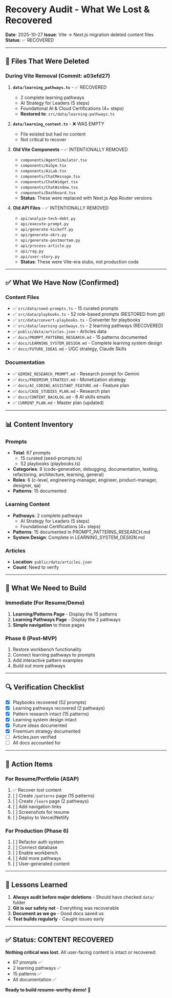 # Recovery Audit - What We Lost & Recovered

**Date**: 2025-10-27
**Issue**: Vite → Next.js migration deleted content files
**Status**: ✅ RECOVERED

---

## 🚨 **Files That Were Deleted**

### During Vite Removal (Commit: a03efd27)

1. **`data/learning_pathways.ts`** - ✅ RECOVERED
   - 2 complete learning pathways
   - AI Strategy for Leaders (5 steps)
   - Foundational AI & Cloud Certifications (4+ steps)
   - **Restored to**: `src/data/learning-pathways.ts`

2. **`data/learning_content.ts`** - ❌ WAS EMPTY
   - File existed but had no content
   - Not critical to recover

3. **Old Vite Components** - ✅ INTENTIONALLY REMOVED
   - `components/AgentSimulator.tsx`
   - `components/AiGym.tsx`
   - `components/AiLab.tsx`
   - `components/ChatMessage.tsx`
   - `components/ChatWidget.tsx`
   - `components/ChatWindow.tsx`
   - `components/Dashboard.tsx`
   - **Status**: These were replaced with Next.js App Router versions

4. **Old API Files** - ✅ INTENTIONALLY REMOVED
   - `api/analyze-tech-debt.py`
   - `api/execute-prompt.py`
   - `api/generate-kickoff.py`
   - `api/generate-okrs.py`
   - `api/generate-postmortem.py`
   - `api/process-article.py`
   - `api/rag.py`
   - `api/user-story.py`
   - **Status**: These were Vite-era stubs, not production code

---

## ✅ **What We Have Now (Confirmed)**

### Content Files

- ✅ `src/data/seed-prompts.ts` - 15 curated prompts
- ✅ `src/data/playbooks.ts` - 52 role-based prompts (RESTORED from git)
- ✅ `src/data/convert-playbooks.ts` - Converter for playbooks
- ✅ `src/data/learning-pathways.ts` - 2 learning pathways (RECOVERED)
- ✅ `public/data/articles.json` - Articles data
- ✅ `docs/PROMPT_PATTERNS_RESEARCH.md` - 15 patterns documented
- ✅ `docs/LEARNING_SYSTEM_DESIGN.md` - Complete learning system design
- ✅ `docs/FUTURE_IDEAS.md` - UGC strategy, Claude Skills

### Documentation

- ✅ `GEMINI_RESEARCH_PROMPT.md` - Research prompt for Gemini
- ✅ `docs/FREEMIUM_STRATEGY.md` - Monetization strategy
- ✅ `docs/AI_CODING_ASSISTANT_FEATURE.md` - Feature plan
- ✅ `docs/CASE_STUDIES_PLAN.md` - Research plan
- ✅ `docs/CONTENT_BACKLOG.md` - 8 AI skills emails
- ✅ `CURRENT_PLAN.md` - Master plan (updated)

---

## 📊 **Content Inventory**

### Prompts

- **Total**: 67 prompts
  - 15 curated (seed-prompts.ts)
  - 52 playbooks (playbooks.ts)
- **Categories**: 8 (code-generation, debugging, documentation, testing, refactoring, architecture, learning, general)
- **Roles**: 6 (c-level, engineering-manager, engineer, product-manager, designer, qa)
- **Patterns**: 15 documented

### Learning Content

- **Pathways**: 2 complete pathways
  - AI Strategy for Leaders (5 steps)
  - Foundational Certifications (4+ steps)
- **Patterns**: 15 documented in PROMPT_PATTERNS_RESEARCH.md
- **System Design**: Complete in LEARNING_SYSTEM_DESIGN.md

### Articles

- **Location**: `public/data/articles.json`
- **Count**: Need to verify

---

## 🎯 **What We Need to Build**

### Immediate (For Resume/Demo)

1. **Learning/Patterns Page** - Display the 15 patterns
2. **Learning Pathways Page** - Display the 2 pathways
3. **Simple navigation** to these pages

### Phase 6 (Post-MVP)

1. Restore workbench functionality
2. Connect learning pathways to prompts
3. Add interactive pattern examples
4. Build out more pathways

---

## 🔍 **Verification Checklist**

- [x] Playbooks recovered (52 prompts)
- [x] Learning pathways recovered (2 pathways)
- [x] Pattern research intact (15 patterns)
- [x] Learning system design intact
- [x] Future ideas documented
- [x] Freemium strategy documented
- [ ] Articles.json verified
- [ ] All docs accounted for

---

## 🚀 **Action Items**

### For Resume/Portfolio (ASAP)

1. ✅ Recover lost content
2. [ ] Create `/patterns` page (15 patterns)
3. [ ] Create `/learn` page (2 pathways)
4. [ ] Add navigation links
5. [ ] Screenshots for resume
6. [ ] Deploy to Vercel/Netlify

### For Production (Phase 6)

1. [ ] Refactor auth system
2. [ ] Connect database
3. [ ] Enable workbench
4. [ ] Add more pathways
5. [ ] User-generated content

---

## 📝 **Lessons Learned**

1. **Always audit before major deletions** - Should have checked `data/` folder
2. **Git is our safety net** - Everything was recoverable
3. **Document as we go** - Good docs saved us
4. **Test builds regularly** - Caught issues early

---

## ✅ **Status: CONTENT RECOVERED**

**Nothing critical was lost.** All user-facing content is intact or recovered:

- 67 prompts ✅
- 2 learning pathways ✅
- 15 patterns ✅
- All documentation ✅

**Ready to build resume-worthy demo!** 🚀
